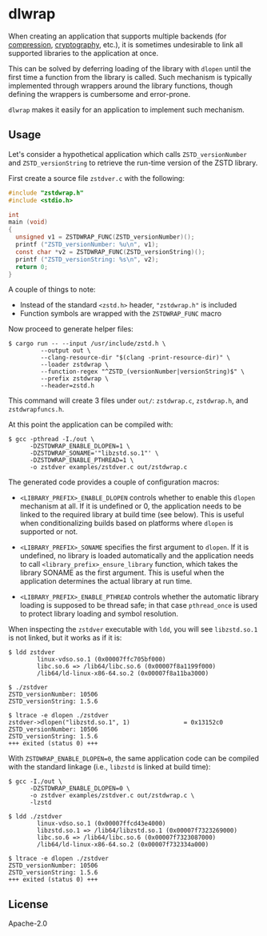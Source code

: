 # dlwrap

When creating an application that supports multiple backends (for
[compression][use-case-compression],
[cryptography][use-case-cryptography], etc.), it is sometimes
undesirable to link all supported libraries to the application at
once.

This can be solved by deferring loading of the library with `dlopen`
until the first time a function from the library is called. Such
mechanism is typically implemented through wrappers around the library
functions, though defining the wrappers is cumbersome and error-prone.

`dlwrap` makes it easily for an application to implement such
mechanism.

## Usage

Let's consider a hypothetical application which calls
`ZSTD_versionNumber` and `ZSTD_versionString` to retrieve the run-time
version of the ZSTD library.

First create a source file `zstdver.c` with the following:

```c
#include "zstdwrap.h"
#include <stdio.h>

int
main (void)
{
  unsigned v1 = ZSTDWRAP_FUNC(ZSTD_versionNumber)();
  printf ("ZSTD_versionNumber: %u\n", v1);
  const char *v2 = ZSTDWRAP_FUNC(ZSTD_versionString)();
  printf ("ZSTD_versionString: %s\n", v2);
  return 0;
}
```

A couple of things to note:

- Instead of the standard `<zstd.h>` header, `"zstdwrap.h"` is included
- Function symbols are wrapped with the `ZSTDWRAP_FUNC` macro

Now proceed to generate helper files:

```console
$ cargo run -- --input /usr/include/zstd.h \
         --output out \
         --clang-resource-dir "$(clang -print-resource-dir)" \
         --loader zstdwrap \
         --function-regex "^ZSTD_(versionNumber|versionString)$" \
         --prefix zstdwrap \
         --header=zstd.h
```

This command will create 3 files under `out/`: `zstdwrap.c`,
`zstdwrap.h`, and `zstdwrapfuncs.h`.

At this point the application can be compiled with:

```console
$ gcc -pthread -I./out \
      -DZSTDWRAP_ENABLE_DLOPEN=1 \
      -DZSTDWRAP_SONAME='"libzstd.so.1"' \
      -DZSTDWRAP_ENABLE_PTHREAD=1 \
      -o zstdver examples/zstdver.c out/zstdwrap.c
```

The generated code provides a couple of configuration macros:

- `<LIBRARY_PREFIX>_ENABLE_DLOPEN` controls whether to enable this
  `dlopen` mechanism at all. If it is undefined or 0, the application
  needs to be linked to the required library at build time (see
  below). This is useful when conditionalizing builds based on
  platforms where `dlopen` is supported or not.

- `<LIBRARY_PREFIX>_SONAME` specifies the first argument to
  `dlopen`. If it is undefined, no library is loaded automatically and
  the application needs to call `<library_prefix>_ensure_library`
  function, which takes the library SONAME as the first argument. This
  is useful when the application determines the actual library at run
  time.

- `<LIBRARY_PREFIX>_ENABLE_PTHREAD` controls whether the automatic
  library loading is supposed to be thread safe; in that case
  `pthread_once` is used to protect library loading and symbol
  resolution.

When inspecting the `zstdver` executable with `ldd`, you will see
`libzstd.so.1` is not linked, but it works as if it is:

```console
$ ldd zstdver
        linux-vdso.so.1 (0x00007ffc705bf000)
        libc.so.6 => /lib64/libc.so.6 (0x00007f8a1199f000)
        /lib64/ld-linux-x86-64.so.2 (0x00007f8a11ba3000)

$ ./zstdver
ZSTD_versionNumber: 10506
ZSTD_versionString: 1.5.6

$ ltrace -e dlopen ./zstdver
zstdver->dlopen("libzstd.so.1", 1)               = 0x13152c0
ZSTD_versionNumber: 10506
ZSTD_versionString: 1.5.6
+++ exited (status 0) +++
```

With `ZSTDWRAP_ENABLE_DLOPEN=0`, the same application code can be
compiled with the standard linkage (i.e., `libzstd` is linked at build
time):

```console
$ gcc -I./out \
      -DZSTDWRAP_ENABLE_DLOPEN=0 \
      -o zstdver examples/zstdver.c out/zstdwrap.c \
      -lzstd

$ ldd ./zstdver
        linux-vdso.so.1 (0x00007ffcd43e4000)
        libzstd.so.1 => /lib64/libzstd.so.1 (0x00007f7323269000)
        libc.so.6 => /lib64/libc.so.6 (0x00007f7323087000)
        /lib64/ld-linux-x86-64.so.2 (0x00007f732334a000)

$ ltrace -e dlopen ./zstdver
ZSTD_versionNumber: 10506
ZSTD_versionString: 1.5.6
+++ exited (status 0) +++
```

## License

Apache-2.0

[use-case-compression]: https://gitlab.com/gnutls/gnutls/-/issues/1424
[use-case-cryptography]: https://github.com/open-quantum-safe/liboqs/pull/1603
